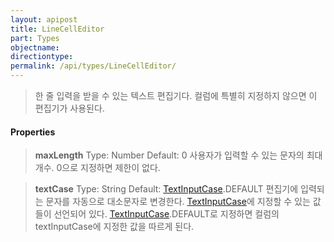 ```yaml
---
layout: apipost
title: LineCellEditor
part: Types
objectname: 
directiontype: 
permalink: /api/types/LineCellEditor/
---
```



> 한 줄 입력을 받을 수 있는 텍스트 편집기다. 컬럼에 특별히 지정하지 않으면 이 편집기가 사용된다.


#### Properties

> **maxLength**
> Type: Number
> Default: 0
> 사용자가 입력할 수 있는 문자의 최대 개수. 0으로 지정하면 제한이 없다.


> **textCase**
> Type: String
> Default: [TextInputCase](/api/types/).DEFAULT
> 편집기에 입력되는 문자를 자동으로 대소문자로 변경한다. [TextInputCase](/api/types/)에 지정할 수 있는 값들이 선언되어 있다. [TextInputCase](/api/types/).DEFAULT로 지정하면 컬럼의 textInputCase에 지정한 값을 따르게 된다.
